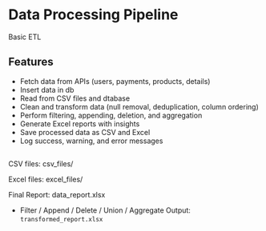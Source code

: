 # Data Processing Pipeline

Basic ETL

## Features

- Fetch data from APIs (users, payments, products, details)
- Insert data in db
- Read from CSV files and  dtabase
- Clean and transform data (null removal, deduplication, column ordering)
- Perform filtering, appending, deletion, and aggregation
- Generate Excel reports with insights
- Save processed data as CSV and Excel
- Log success, warning, and error messages

## 

CSV files: csv_files/

Excel files: excel_files/

Final Report: data_report.xlsx

- Filter / Append / Delete / Union / Aggregate Output: `transformed_report.xlsx`
